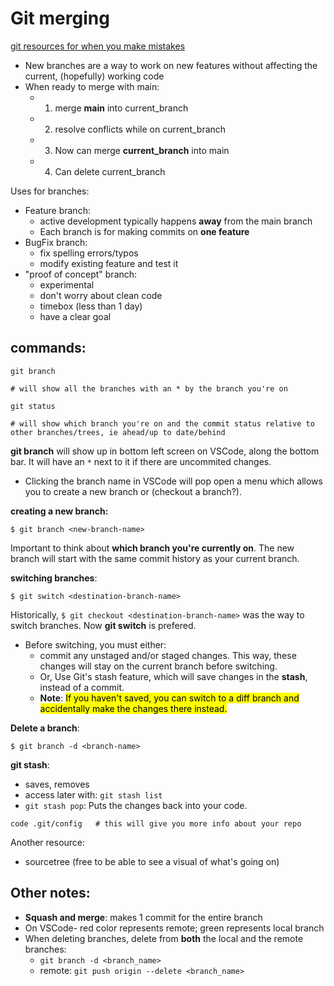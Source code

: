 # Git merging
[git resources for when you make mistakes](https://ohshitgit.com/)
- New branches are a way to work on new features without affecting the current, (hopefully) working code
- When ready to merge with main:
  - 1. merge **main** into current_branch
  - 2. resolve conflicts while on current_branch
  - 3. Now can merge **current_branch** into main
  - 4. Can delete current_branch

Uses for branches:
- Feature branch:
  - active development typically happens **away** from the main branch
  - Each branch is for making commits on **one feature**
- BugFix branch:
  - fix spelling errors/typos
  - modify existing feature and test it
-  "proof of concept" branch: 
   -  experimental
   -  don't worry about clean code
   -  timebox (less than 1 day)
   -  have a clear goal
## commands:

```
git branch 
```
`# will show all the branches with an * by the branch you're on`

```
git status 
```
`# will show which branch you're on and the commit status relative to other branches/trees, ie ahead/up to date/behind`

**git branch** will show up in bottom left screen on VSCode, along the bottom bar.  It will have an `*` next to it if there are uncommited changes.  
- Clicking the branch name in VSCode will pop open a menu which allows you to create a new branch or (checkout a branch?).

**creating a new branch:**
```
$ git branch <new-branch-name>
```
Important to think about **which branch you're currently on**.  The new branch will start with the same commit history as your current branch.

**switching branches**:
```
$ git switch <destination-branch-name>
```
 Historically, `$ git checkout <destination-branch-name>` was the way to switch branches. Now **git switch** is prefered.  
   - Before switching, you must either:
     - commit any unstaged and/or staged changes. This way, these changes will stay on the current branch before switching.
     - Or, Use Git's stash feature, which will save changes in the **stash**, instead of a commit.
     - **Note**: <mark> If you haven't saved, you can switch to a diff branch and accidentally make the changes there instead. </mark>

**Delete a branch**:
```
$ git branch -d <branch-name>
```

**git stash**:
- saves, removes
- access later with: `git stash list`
- `git stash pop`: Puts the changes back into your code.


```
code .git/config   # this will give you more info about your repo
```
Another resource:  
- sourcetree (free to be able to see a visual of what's going on)

## Other notes:
- **Squash and merge**: makes 1 commit for the entire branch 
- On VSCode- red color represents remote; green represents local branch
- When deleting branches, delete from **both** the local and the remote branches:
  - `git branch -d <branch_name>`
  - remote: `git push origin --delete <branch_name>`
